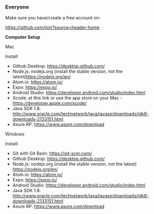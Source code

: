 ### Everyone ###

Make sure you have/create a free account on:

https://github.com/join?source=header-home

**Computer Setup**

Mac

Install:
- Github Desktop: https://desktop.github.com/
- Node.js: nodejs.org (install the stable version,  not the latest)https://nodejs.org/en/
- Atom.io: https://atom.io/
- Expo: https://expo.io/
- Android Studio: https://developer.android.com/studio/index.html
- Xcode: at this link or use the app store on your Mac - https://developer.apple.com/xcode/
- Java SDK 1.8: http://www.oracle.com/technetwork/java/javase/downloads/jdk8-downloads-2133151.html
- Axure RP: https://www.axure.com/download

Windows

Install:
- Git with Git Bash: https://git-scm.com/
- Github Desktop: https://desktop.github.com/
- Node.js: nodejs.org (install the stable version,  not the latest) https://nodejs.org/en/
- Atom.io: https://atom.io/
- Expo: https://expo.io/
- Android Studio: https://developer.android.com/studio/index.html
- Java SDK 1.8: http://www.oracle.com/technetwork/java/javase/downloads/jdk8-downloads-2133151.html
- Axure RP: https://www.axure.com/download
